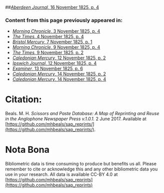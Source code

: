 ##[*Aberdeen Journal*, 16 November 1825, p. 4](https://mhbeals.github.io/sap_html/Aberdeen-Journal/Aberdeen-Journal-16-November-1825-p-4)

### Content from this page previously appeared in:
+ [*Morning Chronicle*, 3 November 1825, p. 4](https://mhbeals.github.io/sap_html/Morning-Chronicle/Morning-Chronicle-3-November-1825-p-4)
+ [*The Times*, 4 November 1825, p. 4](https://mhbeals.github.io/sap_html/The-Times/The-Times-4-November-1825-p-4)
+ [*Bristol Mercury*, 7 November 1825, p. 1](https://mhbeals.github.io/sap_html/Bristol-Mercury/Bristol-Mercury-7-November-1825-p-1)
+ [*Morning Chronicle*, 9 November 1825, p. 4](https://mhbeals.github.io/sap_html/Morning-Chronicle/Morning-Chronicle-9-November-1825-p-4)
+ [*The Times*, 9 November 1825, p. 2](https://mhbeals.github.io/sap_html/The-Times/The-Times-9-November-1825-p-2)
+ [*Caledonian Mercury*, 12 November 1825, p. 2](https://mhbeals.github.io/sap_html/Caledonian-Mercury/Caledonian-Mercury-12-November-1825-p-2)
+ [*Ipswich Journal*, 12 November 1825, p. 4](https://mhbeals.github.io/sap_html/Ipswich-Journal/Ipswich-Journal-12-November-1825-p-4)
+ [*Examiner*, 13 November 1825, p. 6](https://mhbeals.github.io/sap_html/Examiner/Examiner-13-November-1825-p-6)
+ [*Caledonian Mercury*, 14 November 1825, p. 2](https://mhbeals.github.io/sap_html/Caledonian-Mercury/Caledonian-Mercury-14-November-1825-p-2)
+ [*Caledonian Mercury*, 14 November 1825, p. 4](https://mhbeals.github.io/sap_html/Caledonian-Mercury/Caledonian-Mercury-14-November-1825-p-4)
                    
# Citation: 

Beals. M. H. *Scissors and Paste Database: A Map of Reprinting and Reuse in the Anglophone Newspaper Press v.1.0.1.* 2 June 2017. Available at [https://github.com/mhbeals/sap_reprints/](https://github.com/mhbeals/sap_reprints/). 
                    
# Nota Bona

Bibliometric data is time consuming to produce but benefits us all. Please remember to cite or acknowledge this and any other bibliometric data you use in your research. All data is available CC-BY 4.0 at [https://github.com/mhbeals/sap_reprints](https://github.com/mhbeals/sap_reprints)